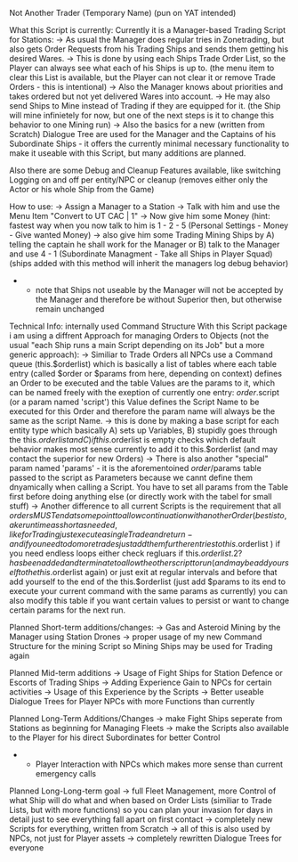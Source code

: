 Not Another Trader (Temporary Name)
(pun on YAT intended)

What this Script is currently:
Currently it is a Manager-based Trading Script for Stations:
-> As usual the Manager does regular tries in Zonetrading, but also gets Order Requests from his Trading Ships and sends them getting his desired Wares.
-> This is done by using each Ships Trade Order List, so the Player can always see what each of his Ships is up to.
(the menu item to clear this List is available, but the Player can not clear it or remove Trade Orders - this is intentional)
-> Also the Manager knows about priorities and takes ordered but not yet delivered Wares into account.
-> He may also send Ships to Mine instead of Trading if they are equipped for it. (the Ship will mine infinietely for now, but one of the next steps is it to change this behavior to one Mining run)
-> Also the basics for a new (written from Scratch) Dialogue Tree are used for the Manager and the Captains of his Subordinate Ships - 
 it offers the currently minimal necessary functionality to make it useable with this Script, but many additions are planned.

Also there are some Debug and Cleanup Features available, like switching Logging on and off per entity/NPC or cleanup (removes either only the Actor or his whole Ship from the Game)

How to use:
-> Assign a Manager to a Station
-> Talk with him and use the Menu Item "Convert to UT CAC | 1"
-> Now give him some Money (hint: fastest way when you now talk to him is 1 - 2 - 5  (Personal Settings - Money - Give wanted Money)
-> also give him some Trading Mining Ships by
 A) telling the captain he shall work for the Manager or
 B) talk to the Manager and use 4 - 1 (Subordinate Managment - Take all Ships in Player Squad) (ships added with this method will inherit the managers log debug behavior)
 - - note that Ships not useable by the Manager will not be accepted by the Manager and therefore be without Superior then, but otherwise remain unchanged 


Technical Info: internally used Command Structure
With this Script package i am using a diffrent Approach for managing Orders to Objects (not the usual "each Ship runs a main Script depending on its Job" but a more generic approach):
-> Similiar to Trade Orders all NPCs use a Command queue (this.$orderlist) which is basically a list of tables
where each table entry (called $order or $params from here, depending on context) defines an Order to be executed and the table Values are the params to it,
which can be named freely with the exeption of currently one entry:
$order.$script (or a param named 'script')
this Value defines the Script Name to be executed for this Order and therefore the param name will always be the same as the script Name.
-> this is done by making a base script for each entity type which basically
A) sets up Variables,
B) stupidly goes through the this.$orderlist and
C) if this.$orderlist is empty checks which default behavior makes most sense currently to add it to this.$orderlist (and may contact the superior for new Orders)
-> There is also another "special" param named 'params' - it is the aforementoined $order/$params table passed to the script as Parameters because we cannt define them dnyamically when calling a Script.
You have to set all params from the Table first before doing anything else (or directly work with the tabel for small stuff)
-> Another difference to all current Scripts is the requirement that all $order s MUST end at some point to allow continuation with another Order
(best is to ,ake run time as short as needed, like for Trading just execute a single Trade and return - and if you need to do more trades just add them further entries to this.$orderlist )
if you need endless loops either check regluars if this.$orderlist.{2}? has been added and terminateto allow the other script to run (and maybe add yourself to the this.$orderlist again)
or just exit at regular intervals and before that add yourself to the end of the this.$orderlist (just add $params to its end to execute your current command with the same params as currently)
you can also modify this table if you want certain values to persist or want to change certain params for the next run.

Planned Short-term additions/changes:
-> Gas and Asteroid Mining by the Manager using Station Drones
-> proper usage of my new Command Structure for the mining Script so Mining Ships may be used for Trading again

Planned Mid-term additions
-> Usage of Fight Ships for Station Defence or Escorts of Trading Ships
-> Adding Experience Gain to NPCs for certain activities
-> Usage of this Experience by the Scripts
-> Better useable Dialogue Trees for Player NPCs with more Functions than currently

Planned Long-Term Additions/Changes
-> make Fight Ships seperate from Stations as beginning for Managing Fleets
-> make the Scripts also available to the Player for his direct Subordinates for better Control
 - - Player Interaction with NPCs which makes more sense than current emergency calls 

Planned Long-Long-term goal
-> full Fleet Management, more Control of what Ship will do what and when based on Order Lists (similiar to Trade Lists, but with more functions) so you can plan your invasion for days in detail just to see everything fall apart on first contact
-> completely new Scripts for everything, written from Scratch
-> all of this is also used by NPCs, not just for Player assets
-> completely rewritten Dialogue Trees for everyone
